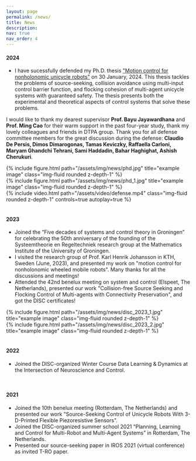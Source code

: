 ```yaml
---
layout: page
permalink: /news/
title: News
description: 
nav: true
nav_order: 4
---
```

#### 2024
- I have sucessfully defended my Ph.D. thesis ["Motion control for nonholonomic unicycle robots"](https://research.rug.nl/en/publications/motion-control-for-nonholonomic-unicycle-robots)
 on 30 January, 2024. This thesis tackles the problems of source-seeking, collision avoidance using multi-input control barrier function, and flocking cohesion of multi-agent unicycle systems with guaranteed safety. The thesis presents both the experimental and theoretical aspects of control systems that solve these problems.  
 
I would like to thank my dearest supervisor **Prof. Bayu Jayawardhana** and **Prof. Ming Cao** for their warm support in the past four-year study, thank my lovely colleagues and friends in DTPA group. Thank you for all defense committee members for the great discussion during the defense: **Claudio De Persis, Dimos Dimarogonas, Tamas Keviczky, Raffaella Carloni, Maryam Ghandchi Tehrani, Sami Haddadin, Bahar Haghighat, Ashish Cherukuri**.

 <div class="row">
    <div class="col-sm mt-3 mt-md-0">
        {% include figure.html path="/assets/img/news/phd.jpg" title="example image" class="img-fluid rounded z-depth-1" %}
    </div>
    <div class="col-sm mt-3 mt-md-0">
        {% include figure.html path="/assets/img/news/phd_1.jpg" title="example image" class="img-fluid rounded z-depth-1" %}
    </div>
</div>

<div class="row mt-2">
    <div class="col-sm mt-2 mt-md-0">
        {% include video.html path="/assets/video/defense.mp4" class="img-fluid rounded z-depth-1" controls=true autoplay=true %}
    </div>
</div>
<br>


#### 2023 
- Joined the “Five decades of systems and control theory in Groningen” for celebrating the 50th anniversary of the founding of the Systeemtheorie en Regeltechniek research group at the Mathematics Institute of the University of Groningen. 
- I visited the research group of Prof. Karl Henrik Johansson in KTH, Sweden (June, 2023), and presented my work on "motion control for nonholonomic wheeled mobile robots". Many thanks for all the discussions and meetings! 
- Attended the 42nd benelux meeting on system and control (Elspeet, The Netherlands), presented our work "Collision-free Source Seeking and Flocking Control of Multi-agents with Connectivity Preservation", and got the DISC certificates! 


<div class="row">
    <div class="col-sm mt-3 mt-md-0">
        {% include figure.html path="/assets/img/news/disc_2023_1.jpg" title="example image" class="img-fluid rounded z-depth-1" %}
    </div>
    <div class="col-sm mt-3 mt-md-0">
        {% include figure.html path="/assets/img/news/disc_2023_2.jpg" title="example image" class="img-fluid rounded z-depth-1" %}
    </div>
</div>

<br>


#### 2022
- Joined the DISC-organized Winter Course Data Learning & Dynamics at the Intersection of Neuroscience and Control.

<br>


#### 2021
- Joined the 10th benelux meeting (Rotterdam, The Netherlands) and presented our work "Source-Seeking Control of Unicycle Robots With 3-D-Printed Flexible Piezoresistive Sensors".
- Joined the DISC-organized summer school 2021 “Planning, Learning and Control for Multi-Robot and Multi-Agent Systems” in Rotterdam, The Netherlands.
- Presented our source-seeking paper in IROS 2021 (virtual conference) as invited T-RO paper.


